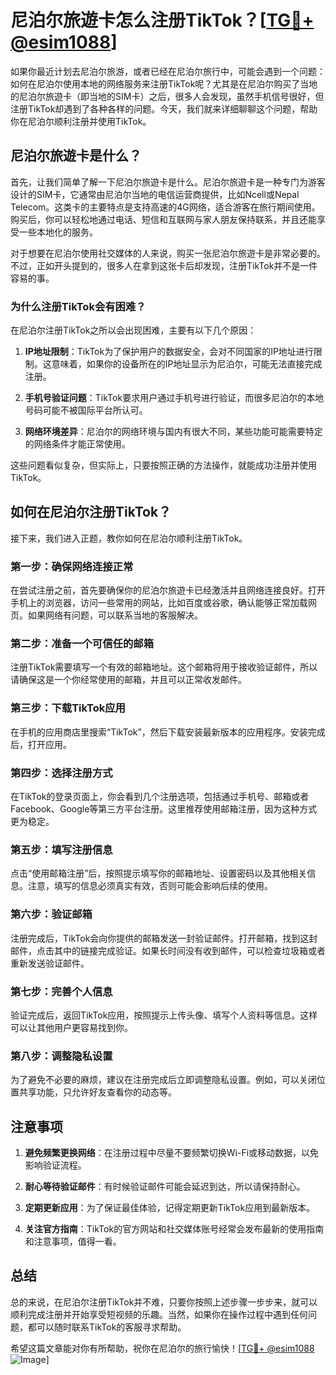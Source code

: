 # 尼泊尔旅遊卡怎么注册TikTok？[[TG💪+ @esim1088](https://t.me/s/esim1088)]

如果你最近计划去尼泊尔旅游，或者已经在尼泊尔旅行中，可能会遇到一个问题：如何在尼泊尔使用本地的网络服务来注册TikTok呢？尤其是在尼泊尔购买了当地的尼泊尔旅遊卡（即当地的SIM卡）之后，很多人会发现，虽然手机信号很好，但注册TikTok却遇到了各种各样的问题。今天，我们就来详细聊聊这个问题，帮助你在尼泊尔顺利注册并使用TikTok。

## 尼泊尔旅遊卡是什么？

首先，让我们简单了解一下尼泊尔旅遊卡是什么。尼泊尔旅遊卡是一种专门为游客设计的SIM卡，它通常由尼泊尔当地的电信运营商提供，比如Ncell或Nepal Telecom。这类卡的主要特点是支持高速的4G网络，适合游客在旅行期间使用。购买后，你可以轻松地通过电话、短信和互联网与家人朋友保持联系，并且还能享受一些本地化的服务。

对于想要在尼泊尔使用社交媒体的人来说，购买一张尼泊尔旅遊卡是非常必要的。不过，正如开头提到的，很多人在拿到这张卡后却发现，注册TikTok并不是一件容易的事。

### 为什么注册TikTok会有困难？

在尼泊尔注册TikTok之所以会出现困难，主要有以下几个原因：

1. **IP地址限制**：TikTok为了保护用户的数据安全，会对不同国家的IP地址进行限制。这意味着，如果你的设备所在的IP地址显示为尼泊尔，可能无法直接完成注册。
   
2. **手机号验证问题**：TikTok要求用户通过手机号进行验证，而很多尼泊尔的本地号码可能不被国际平台所认可。

3. **网络环境差异**：尼泊尔的网络环境与国内有很大不同，某些功能可能需要特定的网络条件才能正常使用。

这些问题看似复杂，但实际上，只要按照正确的方法操作，就能成功注册并使用TikTok。

## 如何在尼泊尔注册TikTok？

接下来，我们进入正题，教你如何在尼泊尔顺利注册TikTok。

### 第一步：确保网络连接正常

在尝试注册之前，首先要确保你的尼泊尔旅遊卡已经激活并且网络连接良好。打开手机上的浏览器，访问一些常用的网站，比如百度或谷歌，确认能够正常加载网页。如果网络有问题，可以联系当地的客服解决。

### 第二步：准备一个可信任的邮箱

注册TikTok需要填写一个有效的邮箱地址。这个邮箱将用于接收验证邮件，所以请确保这是一个你经常使用的邮箱，并且可以正常收发邮件。

### 第三步：下载TikTok应用

在手机的应用商店里搜索“TikTok”，然后下载安装最新版本的应用程序。安装完成后，打开应用。

### 第四步：选择注册方式

在TikTok的登录页面上，你会看到几个注册选项，包括通过手机号、邮箱或者Facebook、Google等第三方平台注册。这里推荐使用邮箱注册，因为这种方式更为稳定。

### 第五步：填写注册信息

点击“使用邮箱注册”后，按照提示填写你的邮箱地址、设置密码以及其他相关信息。注意，填写的信息必须真实有效，否则可能会影响后续的使用。

### 第六步：验证邮箱

注册完成后，TikTok会向你提供的邮箱发送一封验证邮件。打开邮箱，找到这封邮件，点击其中的链接完成验证。如果长时间没有收到邮件，可以检查垃圾箱或者重新发送验证邮件。

### 第七步：完善个人信息

验证完成后，返回TikTok应用，按照提示上传头像、填写个人资料等信息。这样可以让其他用户更容易找到你。

### 第八步：调整隐私设置

为了避免不必要的麻烦，建议在注册完成后立即调整隐私设置。例如，可以关闭位置共享功能，只允许好友查看你的动态等。

## 注意事项

1. **避免频繁更换网络**：在注册过程中尽量不要频繁切换Wi-Fi或移动数据，以免影响验证流程。
   
2. **耐心等待验证邮件**：有时候验证邮件可能会延迟到达，所以请保持耐心。

3. **定期更新应用**：为了保证最佳体验，记得定期更新TikTok应用到最新版本。

4. **关注官方指南**：TikTok的官方网站和社交媒体账号经常会发布最新的使用指南和注意事项，值得一看。

## 总结

总的来说，在尼泊尔注册TikTok并不难，只要你按照上述步骤一步步来，就可以顺利完成注册并开始享受短视频的乐趣。当然，如果你在操作过程中遇到任何问题，都可以随时联系TikTok的客服寻求帮助。

希望这篇文章能对你有所帮助，祝你在尼泊尔的旅行愉快！[[TG💪+ @esim1088](https://t.me/s/esim1088) ![Image](https://i.postimg.cc/4NQfJmqS/Snipaste-2025-05-13-00-14-12.png)]